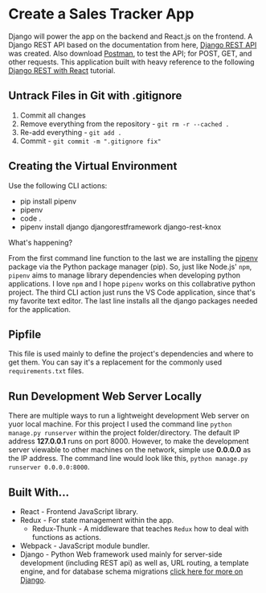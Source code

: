 # Create a Sales Tracker App

Django will power the app on the backend and React.js on the frontend. A Django REST API based on the documentation from here, [Django REST API](https://www.django-rest-framework.org/) was created. Also download [Postman](https://www.getpostman.com/), to test the API; for POST, GET, and other requests. This application built with heavy reference to the following [Django REST with React](https://www.valentinog.com/blog/tutorial-api-django-rest-react/#Django_REST_with_React_Django_and_React_together) tutorial.

## Untrack Files in Git with .gitignore

1.  Commit all changes
2.  Remove everything from the repository - `git rm -r --cached .`
3.  Re-add everything - `git add .`
4.  Commit - `git commit -m ".gitignore fix"`

## Creating the Virtual Environment

Use the following CLI actions:

- pip install pipenv
- pipenv
- code .
- pipenv install django djangorestframework django-rest-knox

What's happening?

From the first command line function to the last we are installing the [pipenv](https://packaging.python.org/tutorials/managing-dependencies/) package via the Python package manager (pip). So, just like Node.js' `npm`, `pipenv` aims to manage library dependencies when developing python applications. I love `npm` and I hope `pipenv` works on this collabrative python project. The third CLI action just runs the VS Code application, since that's my favorite text editor. The last line installs all the django packages needed for the application.

## Pipfile

This file is used mainly to define the project's dependencies and where to get them. You can say it's a replacement for the commonly used `requirements.txt` files.

## Run Development Web Server Locally

There are multiple ways to run a lightweight development Web server on yuor local machine. For this project I used the command line `python manage.py runserver` within the project folder/directory. The default IP address **127.0.0.1** runs on port 8000. However, to make the development server viewable to other machines on the network, simple use **0.0.0.0** as the IP address. The command line would look like this, `python manage.py runserver 0.0.0.0:8000`.

## Built With...

- React - Frontend JavaScript library.
- Redux - For state management within the app.
  - Redux-Thunk - A middleware that teaches `Redux` how to deal with functions as actions.
- Webpack - JavaScript module bundler.
- Django - Python Web framework used mainly for server-side development (including REST api) as well as, URL routing, a template engine, and for database schema migrations [click here for more on Django](https://www.djangoproject.com/).
